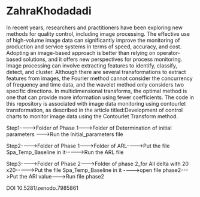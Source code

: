 # ZahraKhodadadi
In recent years, researchers and practitioners have been exploring new methods for quality control, including image processing. The effective use of high-volume image data can significantly improve the monitoring of production and service systems in terms of speed, accuracy, and cost. Adopting an image-based approach is better than relying on operator-based solutions, and it offers new perspectives for process monitoring. Image processing can involve extracting features to identify, classify, detect, and cluster. Although there are several transformations to extract features from images, the Fourier method cannot consider the concurrency of frequency and time data, and the wavelet method only considers two specific directions. In multidimensional transforms, the optimal method is one that can provide more information using fewer coefficients.
The code in this repository is associated with image data monitoring using contourlet transformation, as described in the article titled:Development of control charts to monitor image data using the Contourlet Transform method.

Step1---->Folder of Phase 1--->Folder of Determination of initial parameters --->Run the Initial_parameters file

Step2---->Folder of Phase 1--->Folder of ARL---->Put the file Spa_Temp_Baseline in it----->Run the ARL file

Step3---->Folder of Phase 2--->Folder of phase 2_for All delta with 20 x20----->Put the file Spa_Temp_Baseline in it ---->open file phase2--->Put the ARl value--->Run file phase2                             

  DOI 10.5281/zenodo.7985861
